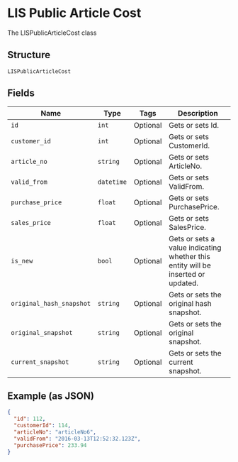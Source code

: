 
# LIS Public Article Cost

The LISPublicArticleCost class

## Structure

`LISPublicArticleCost`

## Fields

| Name | Type | Tags | Description |
|  --- | --- | --- | --- |
| `id` | `int` | Optional | Gets or sets Id. |
| `customer_id` | `int` | Optional | Gets or sets CustomerId. |
| `article_no` | `string` | Optional | Gets or sets ArticleNo. |
| `valid_from` | `datetime` | Optional | Gets or sets ValidFrom. |
| `purchase_price` | `float` | Optional | Gets or sets PurchasePrice. |
| `sales_price` | `float` | Optional | Gets or sets SalesPrice. |
| `is_new` | `bool` | Optional | Gets or sets a value indicating whether this entity will be inserted or updated. |
| `original_hash_snapshot` | `string` | Optional | Gets or sets the original hash snapshot. |
| `original_snapshot` | `string` | Optional | Gets or sets the original snapshot. |
| `current_snapshot` | `string` | Optional | Gets or sets the current snapshot. |

## Example (as JSON)

```json
{
  "id": 112,
  "customerId": 114,
  "articleNo": "articleNo6",
  "validFrom": "2016-03-13T12:52:32.123Z",
  "purchasePrice": 233.94
}
```

